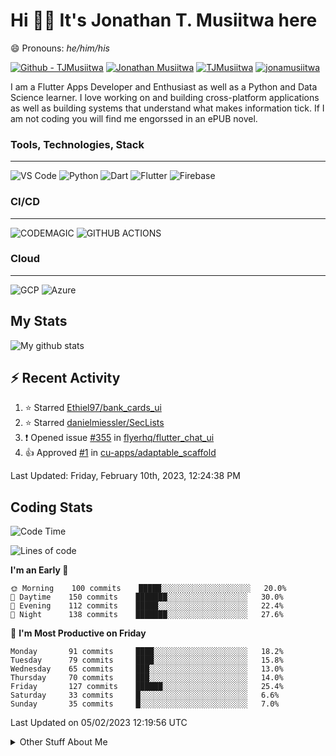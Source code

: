 # Hi 👋🏾 It's Jonathan T. Musiitwa here 

😄 Pronouns: *he/him/his*

[![Github - TJMusiitwa](https://img.shields.io/badge/TJMusiitwa-2ea44f?logo=github)](https://github.com/TJMusiitwa)  [![Jonathan Musiitwa](https://img.shields.io/badge/Jonathan_Musiitwa-blue?logo=linkedin&logoColor=lightblue)](https://www.linkedin.com/in/jonathan-musiitwa-a1107610a/)  [![TJMusiitwa](https://img.shields.io/badge/TJMusiitwa-lightblue?logo=twitter&logoColor=white)](https://twitter.com/TJMusiitwa)
[![jonamusiitwa](https://img.shields.io/badge/jonamusiitwa-white?logo=microsoft-outlook&logoColor=blue)](mailto:jonamusiitwa@outlook.com)




I am a Flutter Apps Developer and Enthusiast as well as a Python and Data Science learner. I love working on and building cross-platform applications as well as building systems that understand what makes information tick. If I am not coding you will find me engorssed in an ePUB novel.

### Tools, Technologies, Stack
<hr>

![VS Code](https://img.shields.io/badge/VS_Code-blue?style=for-the-badge&logo=visual-studio-code) ![Python](https://img.shields.io/badge/Python-lightgrey?style=for-the-badge&logo=python)  ![Dart](https://img.shields.io/badge/Dart-informational?style=for-the-badge&logo=dart) ![Flutter](https://img.shields.io/badge/Flutter-informational?style=for-the-badge&logo=flutter)  ![Firebase](https://img.shields.io/badge/Firebase-yellow?style=for-the-badge&logo=firebase&)
### CI/CD
<hr>

![CODEMAGIC](https://img.shields.io/badge/CODEMAGIC-orange?style=for-the-badge&logo=codemagic&logoColor=white) ![GITHUB ACTIONS](https://img.shields.io/badge/GITHUB_ACTIONS-black?style=for-the-badge&logo=github-actions&logoColor=white)

### Cloud
<hr>

![GCP](https://img.shields.io/badge/Google_Cloud-lightgrey?style=for-the-badge&logo=google-cloud) ![Azure](https://img.shields.io/badge/Microsoft_Azure-lightblue?style=for-the-badge&logo=microsoft-azure)

## My Stats

![My github stats](https://github-readme-stats.vercel.app/api?username=TJMusiitwa&show_icons=true&count_private=true&theme=algolia)

## ⚡ Recent Activity
<!--RECENT_ACTIVITY:start-->
1. ⭐ Starred [Ethiel97/bank_cards_ui](https://github.com/Ethiel97/bank_cards_ui)
2. ⭐ Starred [danielmiessler/SecLists](https://github.com/danielmiessler/SecLists)
3. ❗️ Opened issue [#355](https://github.com/flyerhq/flutter_chat_ui/issues/355) in [flyerhq/flutter_chat_ui](https://github.com/flyerhq/flutter_chat_ui)
4. 👍 Approved [#1](https://github.com/cu-apps/adaptable_scaffold/pull/1#pullrequestreview-1191573542) in [cu-apps/adaptable_scaffold](https://github.com/cu-apps/adaptable_scaffold)
<!--RECENT_ACTIVITY:end-->

<!--RECENT_ACTIVITY:last_update-->
Last Updated: Friday, February 10th, 2023, 12:24:38 PM
<!--RECENT_ACTIVITY:last_update_end-->

## Coding Stats
<!--START_SECTION:waka-->
![Code Time](http://img.shields.io/badge/Code%20Time-2%2C830%20hrs%2048%20mins-blue)

![Lines of code](https://img.shields.io/badge/From%20Hello%20World%20I%27ve%20Written-5%20Million%20lines%20of%20code-blue)

**I'm an Early 🐤** 

```text
🌞 Morning    100 commits    █████░░░░░░░░░░░░░░░░░░░░   20.0% 
🌆 Daytime    150 commits    ███████░░░░░░░░░░░░░░░░░░   30.0% 
🌃 Evening    112 commits    █████░░░░░░░░░░░░░░░░░░░░   22.4% 
🌙 Night      138 commits    ███████░░░░░░░░░░░░░░░░░░   27.6%

```
📅 **I'm Most Productive on Friday** 

```text
Monday       91 commits     ████░░░░░░░░░░░░░░░░░░░░░   18.2% 
Tuesday      79 commits     ████░░░░░░░░░░░░░░░░░░░░░   15.8% 
Wednesday    65 commits     ███░░░░░░░░░░░░░░░░░░░░░░   13.0% 
Thursday     70 commits     ███░░░░░░░░░░░░░░░░░░░░░░   14.0% 
Friday       127 commits    ██████░░░░░░░░░░░░░░░░░░░   25.4% 
Saturday     33 commits     █░░░░░░░░░░░░░░░░░░░░░░░░   6.6% 
Sunday       35 commits     █░░░░░░░░░░░░░░░░░░░░░░░░   7.0%

```



 Last Updated on 05/02/2023 12:19:56 UTC
<!--END_SECTION:waka-->

<details>
  <summary>Other Stuff About Me</summary>
  
- Preference for e-books over physical books.
  
 - While Coding, Listening Music and developing useful code. ⭐️
  
  - Reading Novels, Action and Adventure, Autobiography & Biography, Comics, Detective and Mystery, Fantasy, Romance, Sci-Fi...pretty much if you know my novel genres, you already know all my movie and tv genres as well. 😉
  
  - I have a surprising affinity for musical artisits whose names start with the letter '**J**'.
  - A big Formula 1 🏎 fan...a great need for speed. Go Team **MercedesAMG**
 </details>
